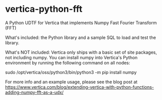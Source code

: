 # vertica-python-fft
A Python UDTF for Vertica that implements Numpy Fast Fourier Transform (FFT)

What's included: the Python library and a sample SQL to load and test the library.

What's NOT included: Vertica only ships with a basic set of site packages, not including numpy.  You can install numpy into Vertica's Python environment by running the following command on all nodes:

sudo /opt/vertica/oss/python3/bin/python3 -m pip install numpy

For more info and an example usage, please see the blog post at https://www.vertica.com/blog/extending-vertica-with-python-functions-adding-numpy-fft-as-a-udx/
